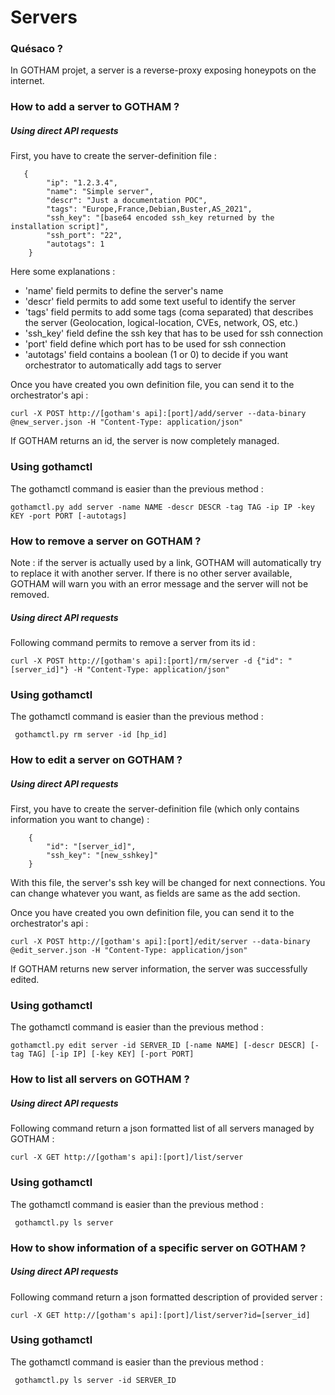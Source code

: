 # Servers

### Quésaco ?

In GOTHAM projet, a server is a reverse-proxy exposing honeypots on the internet.

### How to add a server to GOTHAM ?

##### Using direct API requests

First, you have to create the server-definition file :

```
   {
        "ip": "1.2.3.4",
        "name": "Simple server",
        "descr": "Just a documentation POC",
        "tags": "Europe,France,Debian,Buster,AS_2021",
        "ssh_key": "[base64 encoded ssh_key returned by the installation script]",
        "ssh_port": "22",
        "autotags": 1
    }

```

Here some explanations :
* 'name' field permits to define the server's name
* 'descr' field permits to add some text useful to identify the server
* 'tags' field permits to add some tags (coma separated) that describes the server (Geolocation, logical-location, CVEs, network, OS, etc.)
* 'ssh_key' field define the ssh key that has to be used for ssh connection
* 'port' field define which port has to be used for ssh connection
* 'autotags' field contains a boolean (1 or 0) to decide if you want orchestrator to automatically add tags to server

Once you have created you own definition file, you can send it to the orchestrator's api :

```
curl -X POST http://[gotham's api]:[port]/add/server --data-binary @new_server.json -H "Content-Type: application/json"
```

If GOTHAM returns an id, the server is now completely managed.

### Using gothamctl

The gothamctl command is easier than the previous method :
```
gothamctl.py add server -name NAME -descr DESCR -tag TAG -ip IP -key KEY -port PORT [-autotags]
```

### How to remove a server on GOTHAM ?
Note : if the server is actually used by a link, GOTHAM will automatically try to replace it with another server. If there is no other server available, GOTHAM will warn you with an error message and the server will not be removed.

##### Using direct API requests
Following command permits to remove a server from its id :
```
curl -X POST http://[gotham's api]:[port]/rm/server -d {"id": "[server_id]"} -H "Content-Type: application/json"
```

### Using gothamctl

The gothamctl command is easier than the previous method :
```
 gothamctl.py rm server -id [hp_id]
```

### How to edit a server on GOTHAM ?

##### Using direct API requests

First, you have to create the server-definition file (which only contains information you want to change) :

```
    {
        "id": "[server_id]",
        "ssh_key": "[new_sshkey]"
    }

```
With this file, the server's ssh key will be changed for next connections. You can change whatever you want, as fields are same as the add section.

Once you have created you own definition file, you can send it to the orchestrator's api :

```
curl -X POST http://[gotham's api]:[port]/edit/server --data-binary @edit_server.json -H "Content-Type: application/json"
```

If GOTHAM returns new server information, the server was successfully edited.

### Using gothamctl

The gothamctl command is easier than the previous method :
```
gothamctl.py edit server -id SERVER_ID [-name NAME] [-descr DESCR] [-tag TAG] [-ip IP] [-key KEY] [-port PORT]
```

### How to list all servers on GOTHAM ?

##### Using direct API requests

Following command return a json formatted list of all servers managed by GOTHAM :
```
curl -X GET http://[gotham's api]:[port]/list/server
```

### Using gothamctl

The gothamctl command is easier than the previous method :
```
 gothamctl.py ls server
```

### How to show information of a specific server on GOTHAM ?

##### Using direct API requests

Following command return a json formatted description of provided server :
```
curl -X GET http://[gotham's api]:[port]/list/server?id=[server_id]
```

### Using gothamctl

The gothamctl command is easier than the previous method :
```
 gothamctl.py ls server -id SERVER_ID
```
